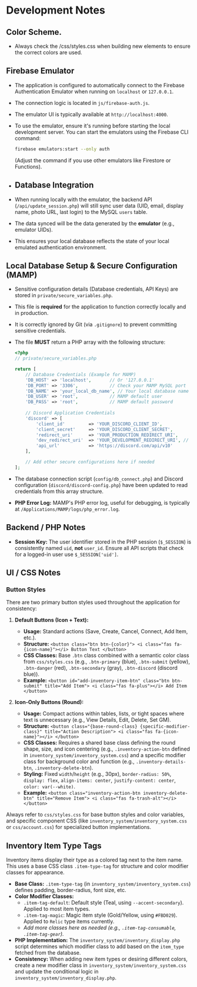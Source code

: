 # Development Notes

## Color Scheme. 

- Always check the /css/styles.css when building new elements to ensure the correct colors are used.

## Firebase Emulator

- The application is configured to automatically connect to the Firebase Authentication Emulator when running on `localhost` or `127.0.0.1`.
- The connection logic is located in `js/firebase-auth.js`.
- The emulator UI is typically available at `http://localhost:4000`.
- To use the emulator, ensure it's running before starting the local development server. You can start the emulators using the Firebase CLI command:

  ```bash
  firebase emulators:start --only auth
  ```

  (Adjust the command if you use other emulators like Firestore or Functions).

- ## Database Integration

- When running locally with the emulator, the backend API (`/api/update_session.php`) will still sync user data (UID, email, display name, photo URL, last login) to the MySQL `users` table.
- The data synced will be the data generated by the **emulator** (e.g., emulator UIDs).
- This ensures your local database reflects the state of your local emulated authentication environment. 

## Local Database Setup & Secure Configuration (MAMP)

- Sensitive configuration details (Database credentials, API Keys) are stored in `private/secure_variables.php`.
- This file is **required** for the application to function correctly locally and in production.
- It is correctly ignored by Git (via `.gitignore`) to prevent committing sensitive credentials.
- The file **MUST** return a PHP array with the following structure:

  ```php
  <?php
  // private/secure_variables.php
  
  return [
      // Database Credentials (Example for MAMP)
      'DB_HOST' => 'localhost',       // Or '127.0.0.1'
      'DB_PORT' => '3306',            // Check your MAMP MySQL port
      'DB_NAME' => 'your_local_db_name', // Your local database name
      'DB_USER' => 'root',            // MAMP default user
      'DB_PASS' => 'root',            // MAMP default password
      
      // Discord Application Credentials
      'discord' => [
          'client_id'         => 'YOUR_DISCORD_CLIENT_ID',
          'client_secret'     => 'YOUR_DISCORD_CLIENT_SECRET',
          'redirect_uri'      => 'YOUR_PRODUCTION_REDIRECT_URI',
          'dev_redirect_uri'  => 'YOUR_DEVELOPMENT_REDIRECT_URI', // e.g., http://localhost:8888/discord/discord-callback.php
          'api_url'           => 'https://discord.com/api/v10' 
      ],
  
      // Add other secure configurations here if needed
  ];
  ```

- The database connection script (`config/db_connect.php`) and Discord configuration (`discord/discord-config.php`) have been updated to read credentials from this array structure.
- **PHP Error Log:** MAMP's PHP error log, useful for debugging, is typically at `/Applications/MAMP/logs/php_error.log`.

## Backend / PHP Notes

- **Session Key:** The user identifier stored in the PHP session (`$_SESSION`) is consistently named `uid`, **not** `user_id`. Ensure all API scripts that check for a logged-in user use `$_SESSION['uid']`.

## UI / CSS Notes

### Button Styles

There are two primary button styles used throughout the application for consistency:

1.  **Default Buttons (Icon + Text):**
    *   **Usage:** Standard actions (Save, Create, Cancel, Connect, Add Item, etc.).
    *   **Structure:** `<button class="btn btn-{color}"> <i class="fas fa-{icon-name}"></i> Button Text </button>`
    *   **CSS Classes:** Base `.btn` class combined with a semantic color class from `css/styles.css` (e.g., `.btn-primary` (blue), `.btn-submit` (yellow), `.btn-danger` (red), `.btn-secondary` (gray), `.btn-discord` (discord blue)).
    *   **Example:** `<button id="add-inventory-item-btn" class="btn btn-submit" title="Add Item"> <i class="fas fa-plus"></i> Add Item </button>`

2.  **Icon-Only Buttons (Round):**
    *   **Usage:** Compact actions within tables, lists, or tight spaces where text is unnecessary (e.g., View Details, Edit, Delete, Set GM).
    *   **Structure:** `<button class="{base-round-class} {specific-modifier-class}" title="Action Description"> <i class="fas fa-{icon-name}"></i> </button>`
    *   **CSS Classes:** Requires a shared base class defining the round shape, size, and icon centering (e.g., `.inventory-action-btn` defined in `inventory_system/inventory_system.css`) and a specific modifier class for background color and function (e.g., `.inventory-details-btn`, `.inventory-delete-btn`).
    *   **Styling:** Fixed `width`/`height` (e.g., 30px), `border-radius: 50%`, `display: flex`, `align-items: center`, `justify-content: center`, `color: var(--white)`.
    *   **Example:** `<button class="inventory-action-btn inventory-delete-btn" title="Remove Item"> <i class="fas fa-trash-alt"></i> </button>`

Always refer to `css/styles.css` for base button styles and color variables, and specific component CSS (like `inventory_system/inventory_system.css` or `css/account.css`) for specialized button implementations. 

## Inventory Item Type Tags

Inventory items display their type as a colored tag next to the item name. This uses a base CSS class `.item-type-tag` for structure and color modifier classes for appearance.

- **Base Class:** `.item-type-tag` (in `inventory_system/inventory_system.css`) defines padding, border-radius, font size, etc.
- **Color Modifier Classes:**
    - `.item-tag-default`: Default style (Teal, using `--accent-secondary`). Applied to most item types.
    - `.item-tag-magic`: Magic item style (Gold/Yellow, using `#FBD029`). Applied to `Relic` type items currently.
    - *Add more classes here as needed (e.g., `.item-tag-consumable`, `.item-tag-gear`).*
- **PHP Implementation:** The `inventory_system/inventory_display.php` script determines which modifier class to add based on the `item_type` fetched from the database.
- **Consistency:** When adding new item types or desiring different colors, create a new modifier class in `inventory_system/inventory_system.css` and update the conditional logic in `inventory_system/inventory_display.php`. 